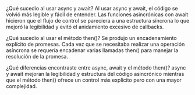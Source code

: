 ¿Qué sucedio al usar async y await?
Al usar async y await, el código se volvió más legible y fácil de entender.
Las funciones asincrónicas con await hicieron que el flujo de control se pareciera a una estructura síncrona
lo que mejoró la legibilidad y evitó el anidamiento excesivo de callbacks.

¿Qué sucedio al usar el método then()?
Se produjo un encadenamiento explícito de promesas.
Cada vez que se necesitaba realizar una operación asíncrona 
se requería encadenar varias llamadas then() para manejar la resolución de la promesa.

¿Qué diferencias encontraste entre async, await y el método then()?
async y await mejoran la legibilidad y estructura del código asincrónico
mientras que el método then() ofrece un control más explícito pero con una mayor complejidad.
